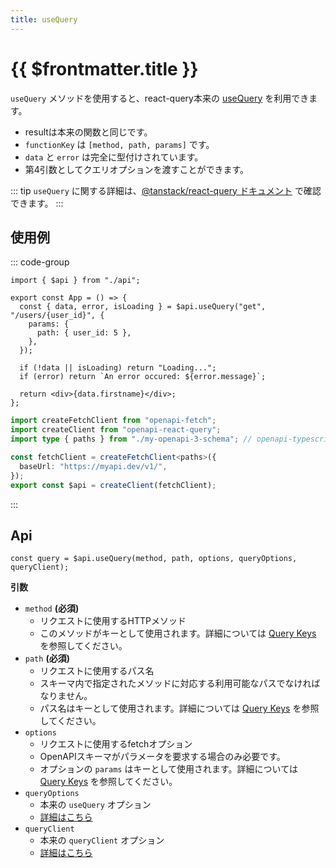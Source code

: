 ```yaml
---
title: useQuery
---
```

# {{ $frontmatter.title }}

`useQuery` メソッドを使用すると、react-query本来の [useQuery](https://tanstack.com/query/latest/docs/framework/react/guides/queries) を利用できます。

- resultは本来の関数と同じです。
- `functionKey` は `[method, path, params]` です。
- `data` と `error` は完全に型付けされています。
- 第4引数としてクエリオプションを渡すことができます。

::: tip
`useQuery` に関する詳細は、[@tanstack/react-query ドキュメント](https://tanstack.com/query/latest/docs/framework/react/guides/queries) で確認できます。
:::

## 使用例

::: code-group

```tsx [src/app.tsx]
import { $api } from "./api";

export const App = () => {
  const { data, error, isLoading } = $api.useQuery("get", "/users/{user_id}", {
    params: {
      path: { user_id: 5 },
    },
  });

  if (!data || isLoading) return "Loading...";
  if (error) return `An error occured: ${error.message}`;

  return <div>{data.firstname}</div>;
};
```

```ts [src/api.ts]
import createFetchClient from "openapi-fetch";
import createClient from "openapi-react-query";
import type { paths } from "./my-openapi-3-schema"; // openapi-typescriptで生成された型

const fetchClient = createFetchClient<paths>({
  baseUrl: "https://myapi.dev/v1/",
});
export const $api = createClient(fetchClient);
```

:::

## Api

```tsx
const query = $api.useQuery(method, path, options, queryOptions, queryClient);
```

**引数**

- `method` **(必須)**
  - リクエストに使用するHTTPメソッド
  - このメソッドがキーとして使用されます。詳細については [Query Keys](https://tanstack.com/query/latest/docs/framework/react/guides/query-keys) を参照してください。
- `path` **(必須)**
  - リクエストに使用するパス名
  - スキーマ内で指定されたメソッドに対応する利用可能なパスでなければなりません。
  - パス名はキーとして使用されます。詳細については [Query Keys](https://tanstack.com/query/latest/docs/framework/react/guides/query-keys) を参照してください。
- `options`
  - リクエストに使用するfetchオプション
  - OpenAPIスキーマがパラメータを要求する場合のみ必要です。
  - オプションの `params` はキーとして使用されます。詳細については [Query Keys](https://tanstack.com/query/latest/docs/framework/react/guides/query-keys) を参照してください。
- `queryOptions`
  - 本来の `useQuery` オプション
  - [詳細はこちら](https://tanstack.com/query/latest/docs/framework/react/reference/useQuery)
- `queryClient`
  - 本来の `queryClient` オプション
  - [詳細はこちら](https://tanstack.com/query/latest/docs/framework/react/reference/useQuery)
